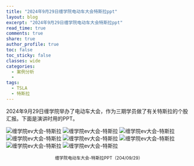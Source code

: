 ```yaml
---
title: "2024年9月29日缠学院电动车大会特斯拉ppt"
layout: blog
excerpt: "2024年9月29日缠学院电动车大会特斯拉ppt"
read_time: true
comments: true
share: true
author_profile: true
toc: false
toc_sticky: false
classes: wide
categories:
  - 案例分析
  - 
tags:
  - TSLA
  - 特斯拉
---
```


2024年9月29日缠学院举办了电动车大会，作为三期学员做了有关特斯拉的个股汇报。下面是演讲时用的PPT。

![缠学院ev大会-特斯拉](https://image.olim.cc/2024b/2024-09-28-TSLA-ppt1.png)
![缠学院ev大会-特斯拉](https://image.olim.cc/2024b/2024-09-28-TSLA-ppt2.png)
![缠学院ev大会-特斯拉](https://image.olim.cc/2024b/2024-09-28-TSLA-ppt3.png)
![缠学院ev大会-特斯拉](https://image.olim.cc/2024b/2024-09-28-TSLA-ppt4.png)
![缠学院ev大会-特斯拉](https://image.olim.cc/2024b/2024-09-28-TSLA-ppt5.png)
![缠学院ev大会-特斯拉](https://image.olim.cc/2024b/2024-09-28-TSLA-ppt6.png)
![缠学院ev大会-特斯拉](https://image.olim.cc/2024b/2024-09-28-TSLA-ppt7.png)
![缠学院ev大会-特斯拉](https://image.olim.cc/2024b/2024-09-28-TSLA-ppt8.png)
<small><center>缠学院电动车大会-特斯拉PPT（204/09/29）</center></small>　


